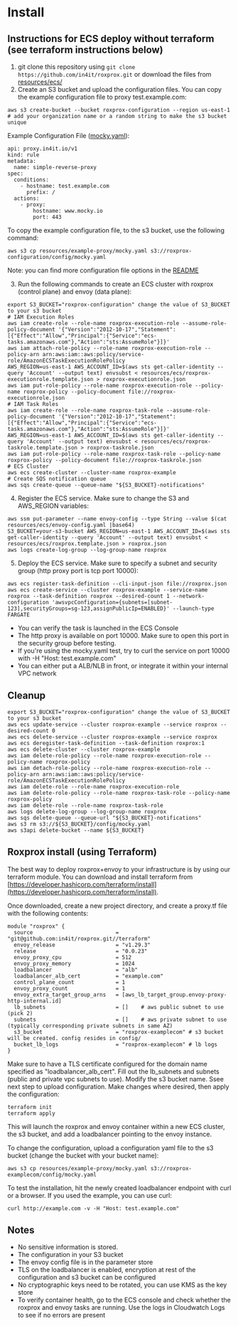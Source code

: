 # Install

## Instructions for ECS deploy without terraform (see terraform instructions below)
1. git clone this repository using `git clone https://github.com/in4it/roxprox.git` or download the files from [resources/ecs/](resources/ecs/)
2. Create an S3 bucket and upload the configuration files. You can copy the example configuration file to proxy test.example.com:
```
aws s3 create-bucket --bucket roxprox-configuration --region us-east-1 # add your organization name or a random string to make the s3 bucket unique
```
Example Configuration File ([mocky.yaml](resources/example-proxy/mocky.yaml)):
```
api: proxy.in4it.io/v1
kind: rule
metadata:
  name: simple-reverse-proxy
spec:
  conditions:
    - hostname: test.example.com
      prefix: /
  actions:
    - proxy:
        hostname: www.mocky.io
        port: 443
```
To copy the example configuration file, to the s3 bucket, use the following command:
```
aws s3 cp resources/example-proxy/mocky.yaml s3://roxprox-configuration/config/mocky.yaml
```
Note: you can find more configuration file options in the [README](README.md) 

3. Run the following commands to create an ECS cluster with roxprox (control plane) and envoy (data plane):

```
export S3_BUCKET="roxprox-configuration" change the value of S3_BUCKET to your s3 bucket
# IAM Execution Roles
aws iam create-role --role-name roxprox-execution-role --assume-role-policy-document '{"Version":"2012-10-17","Statement":[{"Effect":"Allow","Principal":{"Service":"ecs-tasks.amazonaws.com"},"Action":"sts:AssumeRole"}]}'
aws iam attach-role-policy --role-name roxprox-execution-role --policy-arn arn:aws:iam::aws:policy/service-role/AmazonECSTaskExecutionRolePolicy
AWS_REGION=us-east-1 AWS_ACCOUNT_ID=$(aws sts get-caller-identity --query 'Account' --output text) envsubst < resources/ecs/roxprox-executionrole.template.json > roxprox-executionrole.json
aws iam put-role-policy --role-name roxprox-execution-role --policy-name roxprox-policy --policy-document file://roxprox-executionrole.json
# IAM Task Roles
aws iam create-role --role-name roxprox-task-role --assume-role-policy-document '{"Version":"2012-10-17","Statement":[{"Effect":"Allow","Principal":{"Service":"ecs-tasks.amazonaws.com"},"Action":"sts:AssumeRole"}]}'
AWS_REGION=us-east-1 AWS_ACCOUNT_ID=$(aws sts get-caller-identity --query 'Account' --output text) envsubst < resources/ecs/roxprox-taskrole.template.json > roxprox-taskrole.json 
aws iam put-role-policy --role-name roxprox-task-role --policy-name roxprox-policy --policy-document file://roxprox-taskrole.json
# ECS Cluster
aws ecs create-cluster --cluster-name roxprox-example
# Create SQS notification queue
aws sqs create-queue --queue-name "${S3_BUCKET}-notifications"
```

4. Register the ECS service. Make sure to change the S3 and AWS_REGION variables:
```
aws ssm put-parameter --name envoy-config --type String --value $(cat resources/ecs/envoy-config.yaml |base64)
S3_BUCKET=your-s3-bucket AWS_REGION=us-east-1 AWS_ACCOUNT_ID=$(aws sts get-caller-identity --query 'Account' --output text) envsubst < resources/ecs/roxprox.template.json > roxprox.json
aws logs create-log-group --log-group-name roxprox
```
5. Deploy the ECS service. Make sure to specify a subnet and security group (http proxy port is tcp port 10000):

```
aws ecs register-task-definition --cli-input-json file://roxprox.json
aws ecs create-service --cluster roxprox-example --service-name roxprox --task-definition roxprox --desired-count 1 --network-configuration 'awsvpcConfiguration={subnets=[subnet-123],securityGroups=sg-123,assignPublicIp=ENABLED}' --launch-type FARGATE
```

* You can verify the task is launched in the ECS Console
* The http proxy is available on port 10000. Make sure to open this port in the security group before testing.
* If you're using the mocky.yaml test, try to curl the service on port 10000 with -H "Host: test.example.com"
* You can either put a ALB/NLB in front, or integrate it within your internal VPC network 

## Cleanup
```
export S3_BUCKET="roxprox-configuration" change the value of S3_BUCKET to your s3 bucket
aws ecs update-service --cluster roxprox-example --service roxprox --desired-count 0
aws ecs delete-service --cluster roxprox-example --service roxprox
aws ecs deregister-task-definition --task-definition roxprox:1
aws ecs delete-cluster --cluster roxprox-example
aws iam delete-role-policy --role-name roxprox-execution-role --policy-name roxprox-policy
aws iam detach-role-policy --role-name roxprox-execution-role --policy-arn arn:aws:iam::aws:policy/service-role/AmazonECSTaskExecutionRolePolicy
aws iam delete-role --role-name roxprox-execution-role
aws iam delete-role-policy --role-name roxprox-task-role --policy-name roxprox-policy
aws iam delete-role --role-name roxprox-task-role
aws logs delete-log-group --log-group-name roxprox
aws sqs delete-queue --queue-url "${S3_BUCKET}-notifications"
aws s3 rm s3://${S3_BUCKET}/config/mocky.yaml
aws s3api delete-bucket --name ${S3_BUCKET}
```

## Roxprox install (using Terraform)

The best way to deploy roxprox+envoy to your infrastructure is by using our terraform module. You can download and install terraform from [https://developer.hashicorp.com/terraform/install](https://developer.hashicorp.com/terraform/install).

Once downloaded, create a new project directory, and create a proxy.tf file with the following contents:
```
module "roxprox" {
  source                          = "git@github.com:in4it/roxprox.git//terraform"
  envoy_release                   = "v1.29.3"
  release                         = "0.0.23"
  envoy_proxy_cpu                 = 512
  envoy_proxy_memory              = 1024
  loadbalancer                    = "alb"
  loadbalancer_alb_cert           = "example.com"
  control_plane_count             = 1
  envoy_proxy_count               = 1
  envoy_extra_target_group_arns   = [aws_lb_target_group.envoy-proxy-http-internal.id]
  lb_subnets                      = []    # aws public subnet to use (pick 2)
  subnets                         = []    # aws private subnet to use (typically corresponding private subnets in same AZ)
  s3_bucket                       = "roxprox-examplecom" # s3 bucket will be created. config resides in config/
  bucket_lb_logs                  = "roxprox-examplecom" # lb logs
}
```

Make sure to have a TLS certificate configured for the domain name specified as "loadbalancer_alb_cert". Fill out the lb_subnets and subnets (public and private vpc subnets to use). Modify the s3 bucket name. Ssee next step to upload configuration. Make changes where desired, then apply the configuration:

```
terraform init
terraform apply
```

This will launch the roxprox and envoy container within a new ECS cluster, the s3 bucket, and add a loadbalancer pointing to the envoy instance.

To change the configuration, upload a configuration yaml file to the s3 bucket (change the bucket with your bucket name):
```
aws s3 cp resources/example-proxy/mocky.yaml s3://roxprox-examplecom/config/mocky.yaml
```

To test the installation, hit the newly created loadbalancer endpoint with curl or a browser. If you used the example, you can use curl:
```
curl http://example.com -v -H "Host: test.example.com"
```

## Notes

* No sensitive information is stored.
* The configuration in your S3 bucket
* The envoy config file is in the parameter store
* TLS on the loadbalancer is enabled, encryption at rest of the configuration and s3 bucket can be configured
* No cryptographic keys need to be rotated, you can use KMS as the key store
* To verify container health, go to the ECS console and check whether the roxprox and envoy tasks are running. Use the logs in Cloudwatch Logs to see if no errors are present